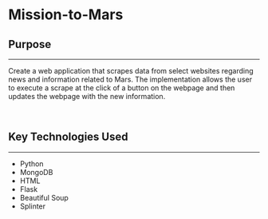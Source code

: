 # Mission-to-Mars

## Purpose
---
Create a web application that scrapes data from select websites regarding news and information related to Mars. The implementation allows the user to execute a scrape at the click of a button on the webpage and then updates the webpage with the new information.

</br>

## Key Technologies Used
---
- Python 
- MongoDB
- HTML
- Flask
- Beautiful Soup
- Splinter
